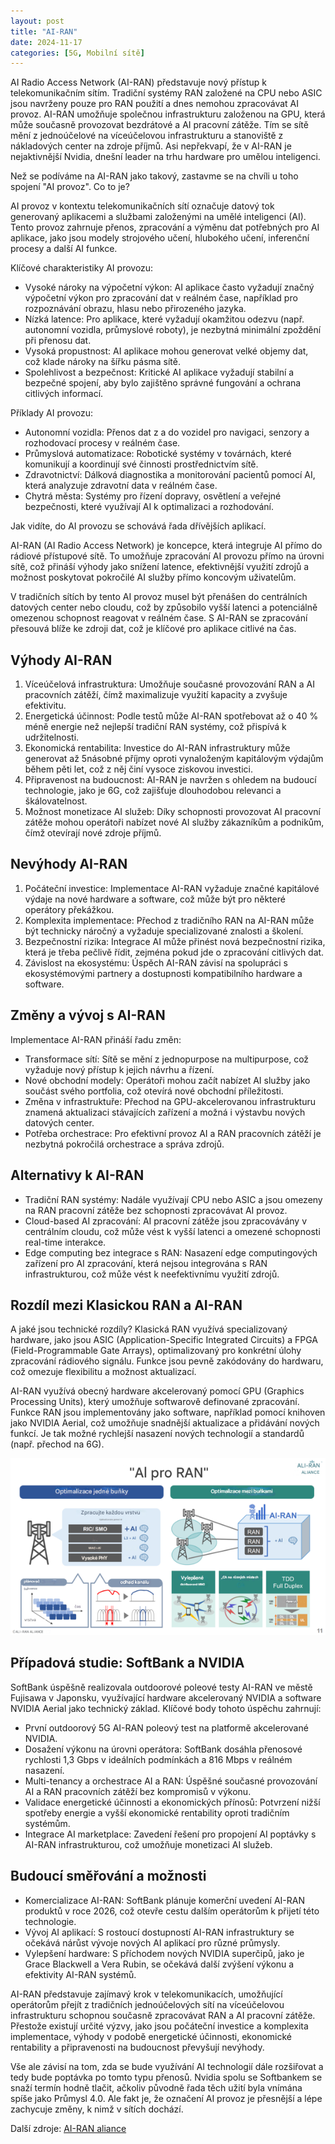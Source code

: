 ```yaml
---
layout: post
title: "AI-RAN"
date: 2024-11-17
categories: [5G, Mobilní sítě]
---
```


AI Radio Access Network (AI-RAN) představuje nový přístup k telekomunikačním sítím. Tradiční systémy RAN založené na CPU nebo ASIC jsou navrženy pouze pro RAN použití a dnes nemohou zpracovávat AI provoz. AI-RAN umožňuje společnou infrastrukturu založenou na GPU, která může současně provozovat bezdrátové a AI pracovní zátěže. Tím se sítě mění z jednoúčelové na víceúčelovou infrastrukturu a stanoviště z nákladových center na zdroje příjmů. Asi nepřekvapí, že v AI-RAN je nejaktivnější Nvidia, dnešní leader na trhu hardware pro umělou inteligenci. 

Než se podíváme na AI-RAN jako takový, zastavme se na chvíli u toho spojení "AI provoz". Co to je?

AI provoz v kontextu telekomunikačních sítí označuje datový tok generovaný aplikacemi a službami založenými na umělé inteligenci (AI). Tento provoz zahrnuje přenos, zpracování a výměnu dat potřebných pro AI aplikace, jako jsou modely strojového učení, hlubokého učení, inferenční procesy a další AI funkce.

Klíčové charakteristiky AI provozu:
* Vysoké nároky na výpočetní výkon: AI aplikace často vyžadují značný výpočetní výkon pro zpracování dat v reálném čase, například pro rozpoznávání obrazu, hlasu nebo přirozeného jazyka.
* Nízká latence: Pro aplikace, které vyžadují okamžitou odezvu (např. autonomní vozidla, průmyslové roboty), je nezbytná minimální zpoždění při přenosu dat.
* Vysoká propustnost: AI aplikace mohou generovat velké objemy dat, což klade nároky na šířku pásma sítě.
* Spolehlivost a bezpečnost: Kritické AI aplikace vyžadují stabilní a bezpečné spojení, aby bylo zajištěno správné fungování a ochrana citlivých informací.

Příklady AI provozu:
* Autonomní vozidla: Přenos dat z a do vozidel pro navigaci, senzory a rozhodovací procesy v reálném čase.
* Průmyslová automatizace: Robotické systémy v továrnách, které komunikují a koordinují své činnosti prostřednictvím sítě.
* Zdravotnictví: Dálková diagnostika a monitorování pacientů pomocí AI, která analyzuje zdravotní data v reálném čase.
* Chytrá města: Systémy pro řízení dopravy, osvětlení a veřejné bezpečnosti, které využívají AI k optimalizaci a rozhodování.

Jak vidíte, do AI provozu se schovává řada dřívějších aplikací. 

AI-RAN (AI Radio Access Network) je koncepce, která integruje AI přímo do rádiové přístupové sítě. To umožňuje zpracování AI provozu přímo na úrovni sítě, což přináší výhody jako snížení latence, efektivnější využití zdrojů a možnost poskytovat pokročilé AI služby přímo koncovým uživatelům.

V tradičních sítích by tento AI provoz musel být přenášen do centrálních datových center nebo cloudu, což by způsobilo vyšší latenci a potenciálně omezenou schopnost reagovat v reálném čase. S AI-RAN se zpracování přesouvá blíže ke zdroji dat, což je klíčové pro aplikace citlivé na čas.


## Výhody AI-RAN

1.	Víceúčelová infrastruktura: Umožňuje současné provozování RAN a AI pracovních zátěží, čímž maximalizuje využití kapacity a zvyšuje efektivitu.
2.	Energetická účinnost: Podle testů může AI-RAN spotřebovat až o 40 % méně energie než nejlepší tradiční RAN systémy, což přispívá k udržitelnosti.
3.	Ekonomická rentabilita: Investice do AI-RAN infrastruktury může generovat až 5násobné příjmy oproti vynaloženým kapitálovým výdajům během pěti let, což z něj činí vysoce ziskovou investici.
4.	Připravenost na budoucnost: AI-RAN je navržen s ohledem na budoucí technologie, jako je 6G, což zajišťuje dlouhodobou relevanci a škálovatelnost.
5.	Možnost monetizace AI služeb: Díky schopnosti provozovat AI pracovní zátěže mohou operátoři nabízet nové AI služby zákazníkům a podnikům, čímž otevírají nové zdroje příjmů.

## Nevýhody AI-RAN

1.	Počáteční investice: Implementace AI-RAN vyžaduje značné kapitálové výdaje na nové hardware a software, což může být pro některé operátory překážkou.
2.	Komplexita implementace: Přechod z tradičního RAN na AI-RAN může být technicky náročný a vyžaduje specializované znalosti a školení.
3.	Bezpečnostní rizika: Integrace AI může přinést nová bezpečnostní rizika, která je třeba pečlivě řídit, zejména pokud jde o zpracování citlivých dat.
4.	Závislost na ekosystému: Úspěch AI-RAN závisí na spolupráci s ekosystémovými partnery a dostupnosti kompatibilního hardware a software.

## Změny a vývoj s AI-RAN

Implementace AI-RAN přináší řadu změn:
* Transformace sítí: Sítě se mění z jednopurpose na multipurpose, což vyžaduje nový přístup k jejich návrhu a řízení.
* Nové obchodní modely: Operátoři mohou začít nabízet AI služby jako součást svého portfolia, což otevírá nové obchodní příležitosti.
* Změna v infrastruktuře: Přechod na GPU-akcelerovanou infrastrukturu znamená aktualizaci stávajících zařízení a možná i výstavbu nových datových center.
* Potřeba orchestrace: Pro efektivní provoz AI a RAN pracovních zátěží je nezbytná pokročilá orchestrace a správa zdrojů.

## Alternativy k AI-RAN

* Tradiční RAN systémy: Nadále využívají CPU nebo ASIC a jsou omezeny na RAN pracovní zátěže bez schopnosti zpracovávat AI provoz.
* Cloud-based AI zpracování: AI pracovní zátěže jsou zpracovávány v centrálním cloudu, což může vést k vyšší latenci a omezené schopnosti real-time interakce.
* Edge computing bez integrace s RAN: Nasazení edge computingových zařízení pro AI zpracování, která nejsou integrována s RAN infrastrukturou, což může vést k neefektivnímu využití zdrojů.

## Rozdíl mezi Klasickou RAN a AI-RAN

A jaké jsou technické rozdíly? Klasická RAN využívá specializovaný hardware, jako jsou ASIC (Application-Specific Integrated Circuits) a FPGA (Field-Programmable Gate Arrays), optimalizovaný pro konkrétní úlohy zpracování rádiového signálu. Funkce jsou pevně zakódovány do hardwaru, což omezuje flexibilitu a možnost aktualizací.

AI-RAN využívá obecný hardware akcelerovaný pomocí GPU (Graphics Processing Units), který umožňuje softwarově definované zpracování. Funkce RAN jsou implementovány jako software, například pomocí knihoven jako NVIDIA Aerial, což umožňuje snadnější aktualizace a přidávání nových funkcí. Je tak možné rychlejší nasazení nových technologií a standardů (např. přechod na 6G).

![AI-RAN srovnání](/assets/ai-ran.png)

## Případová studie: SoftBank a NVIDIA

SoftBank úspěšně realizovala outdoorové poleové testy AI-RAN ve městě Fujisawa v Japonsku, využívající hardware akcelerovaný NVIDIA a software NVIDIA Aerial jako technický základ. Klíčové body tohoto úspěchu zahrnují:
* První outdoorový 5G AI-RAN poleový test na platformě akcelerované NVIDIA.
* Dosažení výkonu na úrovni operátora: SoftBank dosáhla přenosové rychlosti 1,3 Gbps v ideálních podmínkách a 816 Mbps v reálném nasazení.
* Multi-tenancy a orchestrace AI a RAN: Úspěšné současné provozování AI a RAN pracovních zátěží bez kompromisů v výkonu.
* Validace energetické účinnosti a ekonomických přínosů: Potvrzení nižší spotřeby energie a vyšší ekonomické rentability oproti tradičním systémům.
* Integrace AI marketplace: Zavedení řešení pro propojení AI poptávky s AI-RAN infrastrukturou, což umožňuje monetizaci AI služeb.

## Budoucí směřování a možnosti

* Komercializace AI-RAN: SoftBank plánuje komerční uvedení AI-RAN produktů v roce 2026, což otevře cestu dalším operátorům k přijetí této technologie.
* Vývoj AI aplikací: S rostoucí dostupností AI-RAN infrastruktury se očekává nárůst vývoje nových AI aplikací pro různé průmysly.
* Vylepšení hardware: S příchodem nových NVIDIA superčipů, jako je Grace Blackwell a Vera Rubin, se očekává další zvýšení výkonu a efektivity AI-RAN systémů.


AI-RAN představuje zajímavý krok v telekomunikacích, umožňující operátorům přejít z tradičních jednoúčelových sítí na víceúčelovou infrastrukturu schopnou současně zpracovávat RAN a AI pracovní zátěže. Přestože existují určité výzvy, jako jsou počáteční investice a komplexita implementace, výhody v podobě energetické účinnosti, ekonomické rentability a připravenosti na budoucnost převyšují nevýhody.

Vše ale závisí na tom, zda se bude využívání AI technologií dále rozšiřovat a tedy bude poptávka po tomto typu přenosů. Nvidia spolu se Softbankem se snaží termín hodně tlačit, ačkoliv původně řada těch užití byla vnímána spíše jako Průmysl 4.0. Ale fakt je, že označení AI provoz je přesnější a lépe zachycuje změny, k nimž v sítích dochází.  

Další zdroje: [AI-RAN aliance](https://ai-ran.org)